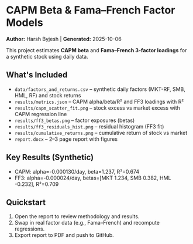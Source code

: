 # CAPM Beta & Fama–French Factor Models 

**Author:** Harsh Byjesh | **Generated:** 2025-10-06

This project estimates **CAPM beta** and **Fama–French 3-factor loadings** for a synthetic stock using daily data.

## What's Included
- `data/factors_and_returns.csv` – synthetic daily factors (MKT-RF, SMB, HML, RF) and stock returns
- `results/metrics.json` – CAPM alpha/beta/R² and FF3 loadings with R²
- `results/capm_scatter_fit.png` – stock excess vs market excess with CAPM regression line
- `results/ff3_betas.png` – factor exposures (betas)
- `results/ff3_residuals_hist.png` – residual histogram (FF3 fit)
- `results/cumulative_returns.png` – cumulative return of stock vs market
- `report.docx` – 2–3 page report with figures

## Key Results (Synthetic)
- CAPM: alpha=-0.000130/day, beta=1.237, R²=0.674
- FF3: alpha=-0.000024/day, betas=[MKT 1.234, SMB 0.382, HML -0.232], R²=0.709

## Quickstart
1. Open the report to review methodology and results.
2. Swap in real factor data (e.g., Fama–French) and recompute regressions.
3. Export report to PDF and push to GitHub.
